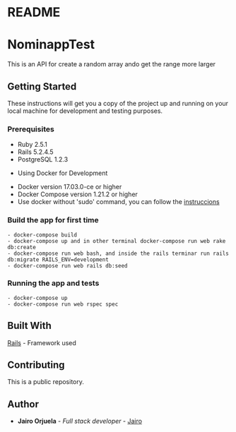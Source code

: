 # README

# NominappTest

This is an API for create a random array ando get the range more larger

## Getting Started

These instructions will get you a copy of the project up and running on your local machine for development and testing purposes.

### Prerequisites

  - Ruby 2.5.1
  - Rails 5.2.4.5
  - PostgreSQL 1.2.3
  * Using Docker for Development
  - Docker version 17.03.0-ce or higher
  - Docker Compose version 1.21.2 or higher
  - Use docker without 'sudo' command, you can follow the [instruccions](https://docs.docker.com/install/linux/linux-postinstall/)

  ### Build the app for first time
    - docker-compose build
    - docker-compose up and in other terminal docker-compose run web rake db:create
    - docker-compose run web bash, and inside the rails terminar run rails db:migrate RAILS_ENV=development
    - docker-compose run web rails db:seed

  ### Running the app and tests

    - docker-compose up
    - docker-compose run web rspec spec

  ## Built With

  [Rails](https://github.com/rails/rails) - Framework used

  ## Contributing

  This is a public repository.

  ## Author

  * **Jairo Orjuela**    - *Full stack developer* - [Jairo](https://github.com/jairorjuela)

